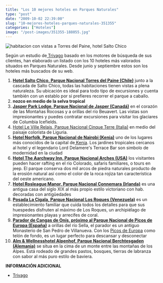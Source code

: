 ```yaml
---
title: "Los 10 mejores hoteles en Parques Naturales"
type: "post"
date: "2009-10-02 22:39:00"
slug: "10-mejores-hoteles-parques-naturales-351355"
categories: ["Hoteles"]
image: "/post-images/351355-188055.jpg"
---
```


![habitacion con vistas a Torres del Paine, hotel Salto Chico](/post-images/351355-188055.jpg "habitacion con vistas a Torres del Paine, hotel Salto Chico")

Según un estudio de[ ](http://www.trivago.es)[Trivago](http://imgpe.trivago.com/contentimages/press/texts/np_top10_hoteles_parquesn.pdf) basado en los motores de búsqueda de sus clientes, han elaborado un listado con los 10 hoteles más valorados situados en Parques Naturales. Desde junio y septiembre estos son los hoteles más buscados de su web.

1. **[Hotel Salto Chico, Parque Nacional Torres del Paine (Chile)](http://www.trivago.es/torres-del-paine-102285/hotel/explora-patagonia---salto-chico-1026506)** junto a la cascada de Salto Chico, todas las habitaciones tienen vistas a plena naturaleza. Su ubicación es ideal para todo tipo de excursiones y cuenta también con un establo por si prefieres recorrer el parque a caballo.
2. **[](/wp-content/uploads/2009/10/351355-188054.jpg)nozco en medio de la selva tropical**
3. **[Jasper Park Lodge, Parque Nacional de Jasper (Canadá)](http://www.trivago.es/jasper-53829/hotel/the-fairmont-jasper-park-lodge-95270)** en el corazón de las Montañas Rocosas y a orillas del río Beuavert. Las vistas son impresionantes y puedes contratar excursiones para visitar los glaciares de Columbia Icefields.
4. [Hotel Le Ville Relais, Parque Nacional Cinque Terre (Italia)](http://www.trivago.es/la-spezia-45562/hotel/le-ville-relais-152813) en medio del paisaje colorista de Liguria.
5. **[Hotel Norfolk, Parque Nacional de Nairobi (Kenia)](http://www.trivago.es/nairobi-85232/hotel/the-norfolk-hotel-101736)** uno de los lugares más conocidos de la capital de[ Kenia](http://www.missviajes.com/kenia-5440). Los jardines tropicales cercanos al hotel y el legendario Lord Delamere's Terrace Bar son simbolo de modernidad en la ciudad
6. **[Hotel The Aarchway Inn, Parque Nacional Arches (USA)](http://www.trivago.es/moab-35041/hotel/the-aarchway-inn-65163)** los visitantes pueden hacer rafting en el rio Colorado, safaris familiares, o tours en jeep. El parque conserva dos mil arcos de piedra naturales producto de la erosión natural así como el color de la roca rojiza tan característica del oeste americano.
7. **[Hotel Rosleague Manor, Parque Nacional Connemara (Irlanda)](http://www.trivago.es/letterfrack-80300/hotel/rosleague-manor-86594)** es una antigua casa del siglo XIX al más propio estilo victoriano con hab. decoradas con antigüedades
8. **[ Posada La Cigala, Parque Nacional Los Roques (Venezuela)](http://www.trivago.es/isla-el-gran-roque-92411/hotel/la-cigala-posada-965883)** es un establecimiento familiar que cuida todos los detalles para que sus huespedes disfruten al máximo de Los Roques, un archipiélago de impresionantes playas y arrecifes de coral.
9. **[Parador de Cangas de Onís, próximo al Parque Nacional de Picos de Europa (España)](http://www.trivago.es/cangas-de-onis-101972/hotel/parador-de-cangas-de-onis-155498)** a orillas del río Sella, el parador es un antiguo Monasterio de San Pedro de Villanueva. Con los [Picos de Europa](http://www.missviajes.com/parque-nacional-picos-europa-26512) como telón de fondo, es un lugar perfecto para descansar y desconectar
10. **[Alm &amp; Wellnesshotel Alpenhof, Parque Nacional Berchtesgaden (Alemania)](http://www.trivago.es/schoenau-am-koenigssee-3927/hotel/alm----wellnesshotel-alpenhof-51163)** se situa en la cima de un monte entre las montañas de los Alpes. Está rodeado de grandes pastos, bosques, tierras de labranza con sabor al más puro estilo de baviera.

**INFORMACIÓN ADICIONAL**

- [Trivago](http://www.trivago.es)